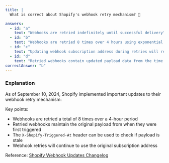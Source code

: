 ```yaml
---
title: |
  What is correct about Shopify's webhook retry mechanism? 🔄

answers:
  - id: "a"
    text: "Webhooks are retried indefinitely until successful delivery"
  - id: "b"
    text: "Webhooks are retried 8 times over 4 hours using exponential backoff"
  - id: "c"
    text: "Updating webhook subscription address during retries will redirect to the new address"
  - id: "d"
    text: "Retried webhooks contain updated payload data from the time of retry"
correctAnswer: "b"
---
```


### Explanation

As of September 10, 2024, Shopify implemented important updates to their webhook retry mechanism:

Key points:
- Webhooks are retried a total of 8 times over a 4-hour period
- Retried webhooks maintain the original payload from when they were first triggered
- The `X-Shopify-Triggered-At` header can be used to check if payload is stale
- Webhook retries will continue to use the original subscription address


Reference: [Shopify Webhook Updates Changelog](https://shopify.dev/changelog/updates-to-webhook-retry-mechanism) 